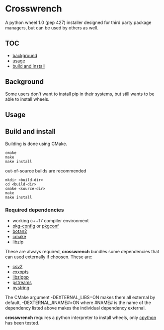 # Crosswrench
A python wheel 1.0 (pep 427) installer designed for third party package managers, but can be used by others as well.
## TOC
- [background](#background)
- [usage](#usage)
- [build and install](#build-and-install)
## Background
Some users don't want to install [pip](https://pip.pypa.io/) in their systems, but still wants to be able to install
wheels.
## Usage
## Build and install
Building is done using CMake.
```
cmake
make
make install
```
out-of-source builds are recommended
```
mkdir <build-dir>
cd <build-dir>
cmake <source-dir>
make
make install
```
### Required dependencies
- working c++17 compiler environment
- [pkg-config](https://www.freedesktop.org/wiki/Software/pkg-config/) or [pkgconf](http://pkgconf.org/)
- [botan2](https://botan.randombit.net/)
- [cmake](https://cmake.org/)
- [libzip](https://libzip.org/)

These are always required, **crosswrench** bundles some dependencies that can used externally if choosen.
These are:
- [csv2](https://github.com/p-ranav/csv2)
- [cxxopts](https://github.com/jarro2783/cxxopts)
- [libzippp](https://github.com/ctabin/libzippp)
- [pstreams](http://pstreams.sourceforge.net/)
- [pystring](https://github.com/imageworks/pystring)

The CMake argument -DEXTERNAL_LIBS=ON makes them all external by default, -DEXTERNAL_#NAME#=ON where #NAME#
is the name of the dependency listed above makes the individual dependency external.

**crosswrench** requires a python interpreter to install wheels, only [cpython](https://www.python.org/) has been tested.
